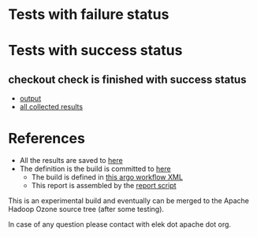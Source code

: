 # Tests with failure status


# Tests with success status

## checkout check is finished with success status

   * [output](https://raw.githubusercontent.com/elek/ozone-ci/master/pr/pr-hdds-2135-6krjg/checkout/output.log)
   * [all collected results](https://github.com/elek/ozone-ci/tree/master/pr/pr-hdds-2135-6krjg/checkout)




# References

 * All the results are saved to [here](https://github.com/elek/ozone-ci/tree/master/pr/pr-hdds-2135-6krjg/)
 * The definition is the build is committed to [here](https://github.com/elek/argo-ozone)
    * The build is defined in [this argo workflow XML](https://github.com/elek/argo-ozone/blob/master/ozone-build.yaml)
    * This report is assembled by the [report script](https://github.com/elek/argo-ozone/blob/master/scripts/report.sh)

This is an experimental build and eventually can be merged to the Apache Hadoop Ozone source tree (after some testing).

In case of any question please contact with elek dot apache dot org.
